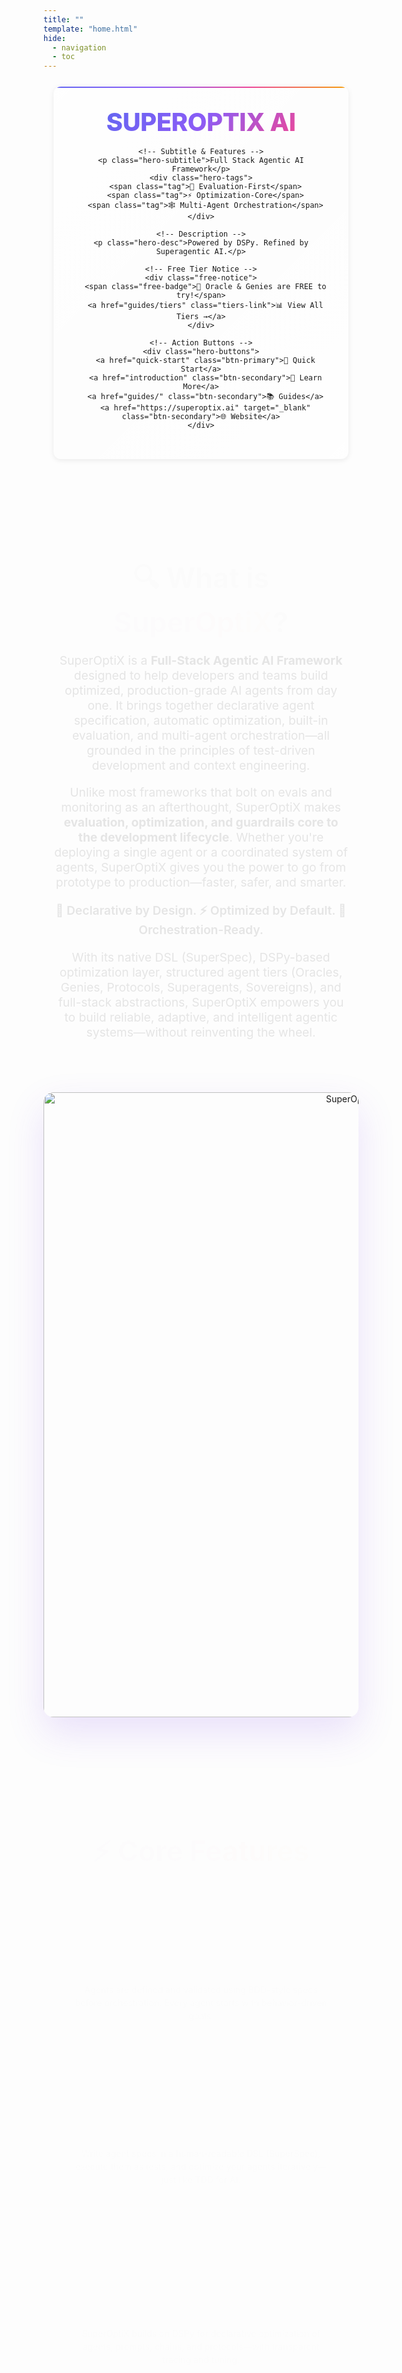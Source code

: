 ```yaml
---
title: ""
template: "home.html"
hide:
  - navigation
  - toc
---
```


<style>
  /* =================================================================== */
  /* 1. THEME-AWARE STYLES & ANIMATIONS                                */
  /* =================================================================== */
  :root {
    --primary-color: #7C3AED;
    --accent-color: #EC4899;
    --cream-color: #FDE68A;
    --card-bg-color: var(--md-code-bg-color);
    --card-border-color: var(--md-default-fg-color--lightest);
    --button-text-color: #ffffff;
    --button-bg-color: var(--primary-color);
    --button-hover-bg-color: var(--accent-color);
  }
  [data-md-color-scheme="slate"] {
    --primary-color: #7C3AED;
    --accent-color: #EC4899;
    --cream-color: #FDE68A;
    --card-bg-color:rgb(0, 0, 0);
    --card-border-color:rgb(28, 28, 28);
    --button-text-color: #ffffff;
    --button-bg-color: var(--primary-color);
    --button-hover-bg-color: var(--accent-color);
  }

  .gradient-text {
    background: linear-gradient(90deg, #7C3AED, #EC4899, #F59E0B, #FDE68A, #7C3AED);
    background-size: 200% auto;
    -webkit-background-clip: text;
    -webkit-text-fill-color: transparent;
    background-clip: text;
    color: transparent !important;
    animation: gradient-animation 5s linear infinite;
  }
  .gradient-text-secondary {
    background: linear-gradient(90deg, #10B981, #3B82F6, #8B5CF6, #EC4899, #10B981);
    background-size: 200% auto;
    -webkit-background-clip: text;
    -webkit-text-fill-color: transparent;
    background-clip: text;
    color: transparent !important;
    animation: gradient-animation 4s linear infinite;
  }
  @keyframes gradient-animation { to { background-position: 200% center; } }
  @keyframes fadeInUp { from { opacity: 0; transform: translateY(20px); } to { opacity: 1; transform: translateY(0); } }
  @keyframes pulse { 0%, 100% { transform: scale(1); } 50% { transform: scale(1.05); } }
  @keyframes float { 0%, 100% { transform: translateY(0px); } 50% { transform: translateY(-10px); } }

  /* =================================================================== */
  /* 2. LAYOUT & HERO SECTION                                          */
  /* =================================================================== */
  .modern-scroll-indicator {
    display: flex;
    justify-content: center;
    align-items: center;
  }
  
  .scroll-arrow-down {
    font-size: 2rem;
    color: #7C3AED;
    animation: scrollDown 2s ease-in-out infinite;
    cursor: pointer;
    transition: all 0.3s ease;
    display: inline-block;
    position: relative;
  }
  
  .scroll-arrow-down:hover {
    transform: scale(1.2);
    color: #EC4899;
  }
  
  @keyframes scrollDown {
    0%, 100% {
      transform: translateY(0);
      opacity: 0.7;
    }
    50% {
      transform: translateY(10px);
      opacity: 1;
    }
  }
  .page-section { 
    padding: 2.2rem 1rem;
    max-width: 100%;
    margin: 0.7rem 0 0.7rem 0;
    animation: fadeInUp 0.8s ease-out;
  }
  .page-section h2 { 
    text-align: center; 
    font-size: 2.8rem; 
    font-weight: 700; 
    margin-bottom: 2.5rem;
    animation: fadeInUp 1s ease-out;
  }
  .page-section h3 { 
    font-size: 1.8rem; 
    font-weight: 600; 
    margin-bottom: 1rem;
    animation: fadeInUp 1.2s ease-out;
  }

  .hero-section {
    padding: 0.2rem 1rem 1.2rem;
    text-align: center;
    max-width: 100%;
    background: linear-gradient(135deg, rgba(124, 58, 237, 0.05), rgba(236, 72, 153, 0.05));
    border-radius: 0;
  }
  .hero-heading {
    font-size: 4.5rem;
    font-weight: 900;
    letter-spacing: -2px;
    margin-bottom: 1rem;
    margin-top: 0;
    animation: pulse 3s ease-in-out infinite;
  }
  .hero-subtitle { 
    font-size: 1.8rem; 
    font-weight: 300; 
    color: var(--md-default-fg-color--light); 
    margin-bottom: 2rem;
    animation: fadeInUp 1.4s ease-out;
  }
  .hero-image-container {
    margin-bottom: 3rem;
    animation: float 6s ease-in-out infinite;
    transform: scale(1.02);
    transition: transform 0.3s ease-out;
  }
  .hero-image-container img {
    max-width: 100%;
    width: 1000px;
    border-radius: 12px;
    box-shadow: 0 20px 50px rgba(0,0,0,0.2);
  }
  
  /* Hero Image */
  .hero-image-animated {
    text-align: center;
    margin: 3rem 0;
    position: relative;
  }
  
  .hero-image-animated img {
    max-width: 100%;
    width: 1000px;
    border-radius: 16px;
    box-shadow: 0 25px 60px rgba(124, 58, 237, 0.15);
  }
  

  
  @keyframes pulse {
    0%, 100% {
      transform: scale(1);
    }
    50% {
      transform: scale(1.05);
    }
  }

  /* =================================================================== */
  /* 3. CARDS, GRIDS, AND STYLED BLOCKS                                */
  /* =================================================================== */
  .feature-grid { 
    display: grid; 
    grid-template-columns: repeat(auto-fit, minmax(280px, 1fr)); 
    gap: 1.5rem; 
    max-width: 1200px;
    margin: 0 auto;
  }
  .feature-card {
    background-color: var(--card-bg-color);
    padding: 2rem;
    border-radius: 15px;
    border: 1px solid var(--card-border-color);
    height: 100%;
    transition: all 0.3s ease;
    animation: fadeInUp 1s ease-out;
  }
  .feature-card:hover {
    transform: translateY(-5px);
    box-shadow: 0 10px 30px rgba(0,0,0,0.15);
    border-color: var(--primary-color);
  }
  .feature-card .icon { 
    font-size: 2.5rem; 
    margin-bottom: 1rem; 
    color: var(--primary-color);
    animation: pulse 2s ease-in-out infinite;
  }
  .feature-card h3 { 
    font-size: 1.4rem; 
    margin-bottom: 0.5rem;
    color: var(--md-default-fg-color);
  }

  .styled-block {
    padding: 2.5rem;
    border-radius: 15px;
    margin: 0.7rem 0;
    border: 1px solid rgba(var(--md-primary-fg-color-rgb), 0.2);
    background: linear-gradient(135deg, rgba(var(--md-primary-fg-color-rgb), 0.05), rgba(var(--md-accent-fg-color-rgb), 0.05));
    text-align: center;
    animation: fadeInUp 1s ease-out;
  }
  .spec-pills {
    display: flex; 
    justify-content: center; 
    gap: 1rem; 
    flex-wrap: wrap; 
    margin: 1.5rem 0;
  }
  .spec-pill {
    background-color: rgba(var(--md-primary-fg-color-rgb), 0.1);
    color: var(--primary-color);
    padding: 0.5rem 1rem;
    border-radius: 20px;
    font-weight: 500;
    transition: all 0.3s ease;
  }
  .spec-pill:hover {
    background-color: var(--primary-color);
    color: white;
    transform: scale(1.05);
  }

  /* =================================================================== */
  /* 4. GRADIENT TABS FOR TIERS                                        */
  /* =================================================================== */
  .md-tabs__link--active {
    background: linear-gradient(90deg, var(--primary-color), var(--accent-color));
    color: white !important;
    border-radius: 5px 5px 0 0;
  }
  .md-tabs__item--active .md-tabs__link {
    color: white;
  }

  /* =================================================================== */
  /* 5. BUTTON STYLES - FIXED FOR DARK MODE                           */
  /* =================================================================== */
  .hero-links {
    display: flex;
    justify-content: center;
    gap: 1rem;
    flex-wrap: wrap;
    margin: 2rem 0;
  }
  
  .md-button {
    display: inline-flex;
    align-items: center;
    justify-content: center;
    padding: 1rem 2.2rem;
    border-radius: 12px;
    text-decoration: none;
    font-weight: 700;
    font-size: 1.15rem;
    letter-spacing: 0.02em;
    transition: all 0.2s cubic-bezier(.4,1,.7,1);
    border: 2px solid transparent;
    min-width: 160px;
    color: #3b3b3b !important;
    background: linear-gradient(90deg, #ede9fe, #fbcfe8, #fef3c7, #fdf6e3, #ede9fe);
    background-size: 200% auto;
    box-shadow: 0 4px 24px 0 rgba(124,58,237,0.10);
    position: relative;
    z-index: 1;
  }
  .md-button--primary {
    background: linear-gradient(90deg, #ede9fe, #fbcfe8, #fef3c7, #fdf6e3, #ede9fe) !important;
    color: #3b3b3b !important;
    border: 2px solid #fbcfe8;
  }
  .md-button:hover, .md-button:focus {
    filter: brightness(1.08) saturate(1.2);
    box-shadow: 0 8px 32px 0 rgba(124,58,237,0.18);
    color: #222 !important;
    text-decoration: none;
    outline: none;
  }
  
  .md-button--primary:hover {
    background: linear-gradient(135deg, var(--accent-color), var(--primary-color));
    color: white !important;
  }

  /* =================================================================== */
  /* 6. WHY SUPEROPTIX SECTION                                         */
  /* =================================================================== */
  .why-section {
    background: linear-gradient(135deg, rgba(124, 58, 237, 0.08), rgba(236, 72, 153, 0.08));
    padding: 4rem 1rem;
    margin: 0.7rem 0;
    border-radius: 0;
  }
  
  .challenge-solution-grid {
    display: grid;
    grid-template-columns: 1fr 1fr;
    gap: 2rem;
    max-width: 1200px;
    margin: 0 auto;
  }
  
  .challenge-card, .solution-card {
    background: var(--card-bg-color);
    padding: 2.5rem;
    border-radius: 15px;
    border: 1px solid var(--card-border-color);
    transition: all 0.3s ease;
    animation: fadeInUp 1s ease-out;
  }
  
  .challenge-card:hover, .solution-card:hover {
    transform: translateY(-5px);
    box-shadow: 0 15px 40px rgba(0,0,0,0.1);
  }
  
  .challenge-card h3 {
    color: #EF4444;
    font-size: 2rem;
    margin-bottom: 1rem;
  }
  
  .solution-card h3 {
    color: #10B981;
    font-size: 2rem;
    margin-bottom: 1rem;
  }

  /* =================================================================== */
  /* 7. FINAL CTA & MISC                                               */
  /* =================================================================== */
  .cta-section { 
    text-align: center; 
    padding: 4rem 1rem; 
    background: linear-gradient(135deg, var(--card-bg-color), rgba(124, 58, 237, 0.05));
    border-radius: 15px; 
    margin: 0.7rem 0;
    animation: fadeInUp 1s ease-out;
  }
  .final-word { 
    text-align: center; 
    margin-top: 3rem; 
    color: var(--md-default-fg-color--light);
    font-style: italic;
    animation: fadeInUp 1.2s ease-out;
  }

  /* =================================================================== */
  /* 8. RESPONSIVE DESIGN                                              */
  /* =================================================================== */
  @media (max-width: 768px) {
    .hero-heading { font-size: 3rem; }
    .hero-subtitle { font-size: 1.4rem; }
    .page-section h2 { font-size: 2.2rem; }
    .challenge-solution-grid { grid-template-columns: 1fr; }
    .hero-links { flex-direction: column; align-items: center; }
    .md-button { width: 100%; max-width: 300px; }
  }

  .marriage-section {
    margin: 3rem 0 2rem 0;
    text-align: center;
  }
  .marriage-heading {
    font-size: 2.5rem;
    font-weight: 900;
    margin-bottom: 2.5rem;
    display: flex;
    align-items: center;
    justify-content: center;
    gap: 1rem;
  }
  .marriage-grid {
    display: grid;
    grid-template-columns: repeat(auto-fit, minmax(270px, 1fr));
    gap: 2rem;
    max-width: 950px;
    margin: 0 auto;
  }
  .marriage-card {
    background: linear-gradient(135deg, #fff 80%, #f3e8ff 100%);
    border-radius: 22px;
    border: 2.5px solid;
    border-image: linear-gradient(90deg, #ec4899, #a78bfa, #f59e0b) 1;
    box-shadow: 0 4px 32px 0 rgba(124,58,237,0.10);
    padding: 2.5rem 1.5rem 2.2rem 1.5rem;
    display: flex;
    flex-direction: column;
    align-items: center;
    min-height: 220px;
  }
  .marriage-emoji {
    font-size: 2.7rem;
    margin-bottom: 1.1rem;
  }
  .marriage-title {
    font-size: 1.25rem;
    font-weight: 700;
    margin-bottom: 0.7rem;
  }
  .marriage-desc {
    font-size: 1.08rem;
    color: #444;
  }

  /* DSPy/Agentic Special Cards (Dark) */
  .gradient-card-dark {
    background: #232336;
    border-radius: 22px;
    border: 2.5px solid;
    border-image: linear-gradient(90deg, #ec4899, #a78bfa, #f59e0b) 1;
    box-shadow: 0 4px 32px 0 rgba(124,58,237,0.10);
    padding: 2.5rem 2rem 2.2rem 2rem;
    margin: 1.5rem 0;
    position: relative;
    z-index: 2;
    text-align: left;
    color: #e5e5f7;
    max-width: 700px;
    margin-left: auto;
    margin-right: auto;
  }
  .gradient-card-dark h2 {
    font-size: 2.1rem;
    font-weight: 800;
    margin-bottom: 1.2rem;
    display: flex;
    align-items: center;
    gap: 0.7rem;
    letter-spacing: -1px;
    color: #fff;
  }
  .gradient-card-dark .big-emoji {
    font-size: 2.5rem;
    margin-right: 0.5rem;
    flex-shrink: 0;
  }
  .gradient-card-dark p {
    font-size: 1.15rem;
    margin-bottom: 0.5rem;
    color: #c7bfff;
  }
  .gradient-card-dark strong {
    color: #a78bfa;
    font-weight: 700;
  }
  .gradient-card-dark em {
    color: #ec4899;
    font-style: normal;
    font-weight: 600;
  }
  .gradient-card-dark ul {
    margin: 1rem 0 0 1.2rem;
    font-size: 1.08rem;
    color: #e5e5f7;
  }
  /* Purple-only gradient for step headings */
  .gradient-text-purple {
    background: linear-gradient(90deg, #7C3AED, #a78bfa);
    background-size: 200% auto;
    -webkit-background-clip: text;
    -webkit-text-fill-color: transparent;
    background-clip: text;
    color: transparent;
    animation: gradient-animation 5s linear infinite;
  }
  /* Static gradient for non-animated gradient text */
  .gradient-static {
    animation: none !important;
  }
</style>

<!-- =================================================================== -->
<!-- COMPACT HERO SECTION - UNIVERSAL THEME                            -->
<!-- =================================================================== -->
<div class="hero-compact">
  <div class="hero-content">
    <!-- Brand & Title -->
    <div class="hero-header">
      <h1 class="hero-title">SUPEROPTIX AI</h1>
    </div>
    
    <!-- Subtitle & Features -->
    <p class="hero-subtitle">Full Stack Agentic AI Framework</p>
    <div class="hero-tags">
      <span class="tag">🧪 Evaluation-First</span>
      <span class="tag">⚡ Optimization-Core</span>
      <span class="tag">🕸️ Multi-Agent Orchestration</span>
    </div>
    
    <!-- Description -->
    <p class="hero-desc">Powered by DSPy. Refined by Superagentic AI.</p>
    
    <!-- Free Tier Notice -->
    <div class="free-notice">
      <span class="free-badge">🎉 Oracle & Genies are FREE to try!</span>
      <a href="guides/tiers" class="tiers-link">📊 View All Tiers →</a>
    </div>
    
    <!-- Action Buttons -->
    <div class="hero-buttons">
      <a href="quick-start" class="btn-primary">🚀 Quick Start</a>
      <a href="introduction" class="btn-secondary">📖 Learn More</a>
      <a href="guides/" class="btn-secondary">📚 Guides</a>
      <a href="https://superoptix.ai" target="_blank" class="btn-secondary">🌐 Website</a>
    </div>
  </div>
</div>

<style>
  /* =================================================================== */
  /* COMPACT HERO SECTION - UNIVERSAL THEME                             */
  /* =================================================================== */
  
  .hero-compact {
    background: var(--md-default-bg-color);
    border: 1px solid transparent;
    border-radius: 12px;
    margin: 1.5rem 1rem;
    padding: 2rem;
    text-align: center;
    box-shadow: 0 2px 8px rgba(0, 0, 0, 0.08);
    position: relative;
    overflow: hidden;
    background-clip: padding-box;
  }
  
  /* Glossy border effect for hero section */
  .hero-compact::after {
    content: '';
    position: absolute;
    top: -1px;
    left: -1px;
    right: -1px;
    bottom: -1px;
    background: linear-gradient(135deg, 
      rgba(255, 255, 255, 0.8) 0%, 
      rgba(255, 255, 255, 0.4) 25%, 
      rgba(255, 255, 255, 0.1) 50%, 
      rgba(255, 255, 255, 0.4) 75%, 
      rgba(255, 255, 255, 0.8) 100%
    );
    border-radius: 12px;
    z-index: -1;
    pointer-events: none;
  }
  
  /* Dark mode glossy border */
  [data-md-color-scheme="slate"] .hero-compact::after {
    background: linear-gradient(135deg, 
      rgba(255, 255, 255, 0.2) 0%, 
      rgba(255, 255, 255, 0.1) 25%, 
      rgba(255, 255, 255, 0.05) 50%, 
      rgba(255, 255, 255, 0.1) 75%, 
      rgba(255, 255, 255, 0.2) 100%
    );
  }
  
  .hero-compact::before {
    content: '';
    position: absolute;
    top: 0;
    left: 0;
    right: 0;
    height: 2px;
    background: linear-gradient(90deg, #6366F1, #8B5CF6, #EC4899, #F59E0B);
  }
  
  .hero-content {
    position: relative;
    z-index: 2;
  }
  
  /* Header */
  .hero-header {
    display: flex;
    align-items: center;
    justify-content: center;
    margin-bottom: 1rem;
  }
  
  .hero-title {
    font-size: 2.5rem;
    font-weight: 800;
    margin: 0;
    background: linear-gradient(135deg, #6366F1, #8B5CF6, #EC4899);
    background-clip: text;
    -webkit-background-clip: text;
    -webkit-text-fill-color: transparent;
    letter-spacing: -0.5px;
  }
  
  /* Subtitle */
  .hero-subtitle {
    font-size: 1.25rem;
    font-weight: 500;
    color: var(--md-default-fg-color);
    margin-bottom: 1.5rem;
    opacity: 0.9;
  }
  
  /* Tags */
  .hero-tags {
    display: flex;
    justify-content: center;
    gap: 0.75rem;
    flex-wrap: wrap;
    margin-bottom: 1.5rem;
  }
  
  .tag {
    background: var(--md-code-bg-color);
    color: var(--md-code-fg-color);
    padding: 0.5rem 1rem;
    border-radius: 20px;
    font-size: 0.875rem;
    font-weight: 500;
    border: 0.5px solid var(--md-default-fg-color--lightest);
    transition: all 0.2s ease;
  }
  
  .tag:hover {
    background: var(--md-primary-fg-color);
    color: var(--md-primary-bg-color);
    transform: translateY(-1px);
  }
  
  /* Description */
  .hero-desc {
    font-size: 1rem;
    color: var(--md-default-fg-color--light);
    margin-bottom: 1.5rem;
    font-style: italic;
  }
  
  /* Free Notice */
  .free-notice {
    display: flex;
    flex-direction: column;
    align-items: center;
    gap: 0.75rem;
    margin-bottom: 2rem;
  }
  
  .free-badge {
    background: linear-gradient(135deg, #10B981, #3B82F6, #8B5CF6);
    color: white;
    padding: 0.5rem 1rem;
    border-radius: 20px;
    font-size: 0.875rem;
    font-weight: 600;
    box-shadow: 0 4px 12px rgba(16, 185, 129, 0.3);
    animation: pulse 2s ease-in-out infinite;
  }
  
  .tiers-link {
    color: var(--md-primary-fg-color);
    text-decoration: none;
    font-size: 0.875rem;
    font-weight: 500;
    transition: all 0.2s ease;
    border-bottom: 1px solid transparent;
  }
  
  .tiers-link:hover {
    color: var(--md-accent-fg-color);
    border-bottom-color: var(--md-accent-fg-color);
  }
  
  /* Buttons */
  .hero-buttons {
    display: flex;
    justify-content: center;
    gap: 0.75rem;
    flex-wrap: wrap;
  }
  
  .btn-primary, .btn-secondary {
    display: inline-flex;
    align-items: center;
    gap: 0.5rem;
    padding: 0.75rem 1.5rem;
    border-radius: 8px;
    text-decoration: none;
    font-weight: 600;
    font-size: 0.875rem;
    transition: all 0.2s ease;
    border: 2px solid transparent;
    min-width: 120px;
    justify-content: center;
  }
  
  .btn-primary {
    background: linear-gradient(135deg, #E0E7FF, #F3E8FF, #FEF3C7);
    color: #4C1D95;
    border: 1px solid transparent;
    box-shadow: 0 2px 8px rgba(99, 102, 241, 0.12);
    font-weight: 700;
    position: relative;
    background-clip: padding-box;
  }
  
  /* Glossy border for primary button */
  .btn-primary::after {
    content: '';
    position: absolute;
    top: -1px;
    left: -1px;
    right: -1px;
    bottom: -1px;
    background: linear-gradient(135deg, 
      rgba(255, 255, 255, 0.9) 0%, 
      rgba(255, 255, 255, 0.6) 25%, 
      rgba(255, 255, 255, 0.3) 50%, 
      rgba(255, 255, 255, 0.6) 75%, 
      rgba(255, 255, 255, 0.9) 100%
    );
    border-radius: 8px;
    z-index: -1;
    pointer-events: none;
  }
  
  .btn-primary:hover {
    background: linear-gradient(135deg, #C7D2FE, #E9D5FF, #FDE68A);
    transform: translateY(-2px);
    box-shadow: 0 6px 20px rgba(99, 102, 241, 0.25);
  }
  
  .btn-secondary {
    background: linear-gradient(135deg, #F8FAFC, #F1F5F9, #E2E8F0);
    color: #475569;
    border: 1px solid transparent;
    font-weight: 600;
    position: relative;
    background-clip: padding-box;
  }
  
  /* Glossy border for secondary buttons */
  .btn-secondary::after {
    content: '';
    position: absolute;
    top: -1px;
    left: -1px;
    right: -1px;
    bottom: -1px;
    background: linear-gradient(135deg, 
      rgba(255, 255, 255, 0.7) 0%, 
      rgba(255, 255, 255, 0.4) 25%, 
      rgba(255, 255, 255, 0.2) 50%, 
      rgba(255, 255, 255, 0.4) 75%, 
      rgba(255, 255, 255, 0.7) 100%
    );
    border-radius: 8px;
    z-index: -1;
    pointer-events: none;
  }
  
  .btn-secondary:hover {
    background: linear-gradient(135deg, #F1F5F9, #E2E8F0, #CBD5E1);
    color: #334155;
    border-color: #CBD5E1;
    transform: translateY(-1px);
  }
  
  /* Dark Mode Button Colors */
  [data-md-color-scheme="slate"] .btn-primary {
    background: linear-gradient(135deg, #1E1B4B, #312E81, #3730A3);
    color: #E2E8F0;
    border: 1px solid #4C1D95;
    box-shadow: 0 2px 8px rgba(99, 102, 241, 0.2);
  }
  
  [data-md-color-scheme="slate"] .btn-primary:hover {
    background: linear-gradient(135deg, #312E81, #3730A3, #5B21B6);
    color: #F1F5F9;
    box-shadow: 0 6px 20px rgba(99, 102, 241, 0.4);
  }
  
  [data-md-color-scheme="slate"] .btn-secondary {
    background: linear-gradient(135deg, #1F2937, #374151, #4B5563);
    color: #D1D5DB;
    border: 1px solid transparent;
  }
  
  /* Dark mode glossy borders for buttons */
  [data-md-color-scheme="slate"] .btn-primary::after {
    background: linear-gradient(135deg, 
      rgba(255, 255, 255, 0.3) 0%, 
      rgba(255, 255, 255, 0.2) 25%, 
      rgba(255, 255, 255, 0.1) 50%, 
      rgba(255, 255, 255, 0.2) 75%, 
      rgba(255, 255, 255, 0.3) 100%
    );
  }
  
  [data-md-color-scheme="slate"] .btn-secondary::after {
    background: linear-gradient(135deg, 
      rgba(255, 255, 255, 0.2) 0%, 
      rgba(255, 255, 255, 0.15) 25%, 
      rgba(255, 255, 255, 0.1) 50%, 
      rgba(255, 255, 255, 0.15) 75%, 
      rgba(255, 255, 255, 0.2) 100%
    );
  }
  
  [data-md-color-scheme="slate"] .btn-secondary:hover {
    background: linear-gradient(135deg, #374151, #4B5563, #6B7280);
    color: #F9FAFB;
    border-color: #6B7280;
  }
  
  /* Responsive Design */
  @media (max-width: 768px) {
    .hero-compact {
      margin: 1rem 0.5rem;
      padding: 1.5rem 1rem;
    }
    
    .hero-title {
      font-size: 2rem;
    }
    
    .hero-subtitle {
      font-size: 1.1rem;
    }
    
    .hero-tags {
      flex-direction: column;
      align-items: center;
    }
    
    .hero-buttons {
      flex-direction: column;
      align-items: center;
    }
    
    .btn-primary, .btn-secondary {
      width: 100%;
      max-width: 250px;
    }
  }
  
  /* Animations */
  @keyframes pulse {
    0%, 100% { transform: scale(1); }
    50% { transform: scale(1.02); }
  }
  .gradient-animated {
    background: linear-gradient(90deg, #7C3AED, #EC4899, #F59E0B, #FDE68A, #7C3AED);
    background-size: 200% auto;
    -webkit-background-clip: text;
    -webkit-text-fill-color: transparent;
    background-clip: text;
    color: transparent !important;
    animation: gradient-animation 5s linear infinite;
    font-size: 4.5rem;
    font-weight: 900;
    letter-spacing: -2px;
    margin-bottom: 0.3rem;
    margin-top: 0;
    text-align: center;
  }
  .gradient-soft {
    background: linear-gradient(90deg, #60a5fa, #a78bfa, #818cf8, #a78bfa, #60a5fa);
    background-size: 200% auto;
    -webkit-background-clip: text;
    -webkit-text-fill-color: transparent;
    background-clip: text;
    color: transparent !important;
    font-size: 2rem;
    font-weight: 700;
    text-align: center;
    margin-bottom: 0.8rem;
    text-shadow: 0 2px 8px rgba(124,58,237,0.08);
  }
  .hero-free-tiers {
    text-align: center;
    margin-bottom: 1rem;
  }
  .free-tiers-badge {
    display: inline-block;
    background: linear-gradient(90deg, #10B981, #3B82F6, #8B5CF6);
    color: white;
    padding: 0.5rem 1.2rem;
    border-radius: 25px;
    font-weight: 600;
    font-size: 1rem;
    box-shadow: 0 4px 15px rgba(16, 185, 129, 0.3);
    animation: pulse 2s ease-in-out infinite;
  }
  .tier-system-link {
    margin-top: 0.8rem;
  }
  .tier-link {
    color: var(--primary-color);
    text-decoration: none;
    font-weight: 500;
    font-size: 0.95rem;
    transition: all 0.3s ease;
    border-bottom: 1px solid transparent;
  }
  .tier-link:hover {
    color: var(--accent-color);
    border-bottom-color: var(--accent-color);
    text-decoration: none;
  }
  .hero-subtitle-inline {
    font-size: 1.4rem;
    font-weight: 300;
    color: var(--md-default-fg-color--light);
    text-align: center;
    margin-bottom: 1.2rem;
    line-height: 1.2;
  }
  .hero-subtitle-compact {
    font-size: 1.7rem;
    font-weight: 500;
    color: var(--md-default-fg-color--light);
    margin-bottom: 1.2rem;
    line-height: 1.2;
    text-align: center;
    max-width: 900px;
    margin-left: auto;
    margin-right: auto;
  }
  .hero-desc {
    font-size: 0.95rem;
    font-weight: 500;
    margin-bottom: 1.5rem;
    text-align: center;
  }
  .hero-links {
    display: flex;
    justify-content: center;
    gap: 1.2rem;
    flex-wrap: wrap;
    margin: 1.2rem 0 1rem 0;
  }
  .md-button {
    display: inline-flex;
    align-items: center;
    justify-content: center;
    padding: 1rem 2.2rem;
    border-radius: 12px;
    border: 2px solid transparent;
    font-weight: 700;
    font-size: 1.15rem;
    letter-spacing: 0.02em;
    transition: all 0.2s cubic-bezier(.4,1,.7,1);
    min-width: 160px;
    color: #3b3b3b !important;
    background: linear-gradient(90deg, #ede9fe, #fbcfe8, #fef3c7, #fdf6e3, #ede9fe);
    background-size: 200% auto;
    box-shadow: 0 4px 24px 0 rgba(124,58,237,0.10);
    position: relative;
    z-index: 1;
    margin-bottom: 0.5rem;
  }
  .md-button--primary {
    background: linear-gradient(90deg, #fbc2eb, #a6c1ee, #fbc2eb) !important;
    color: #3b3b3b !important;
    border: 2px solid #fbcfe8;
    box-shadow: 0 6px 32px 0 rgba(124,58,237,0.13);
  }
  .md-button:hover, .md-button:focus {
    filter: brightness(1.08) saturate(1.2);
    box-shadow: 0 8px 32px 0 rgba(124,58,237,0.18);
    color: #222 !important;
    text-decoration: none;
    outline: none;
    transform: scale(1.04);
  }
  .md-button span {
    font-size: 1.2em;
    margin-right: 0.5em;
  }
  @media (max-width: 768px) {
    .gradient-animated { font-size: 2.3rem; }
    .gradient-soft { font-size: 1.2rem; }
    .hero-subtitle-compact { font-size: 1.1rem; }
    .hero-links { flex-direction: column; align-items: center; }
    .md-button { width: 100%; max-width: 300px; }
  }
</style>

<!-- =================================================================== -->
<!-- WHAT IS SUPEROPTIX?                                                 -->
<!-- =================================================================== -->
<div class="page-section">
  <h2>🔍 What is <span class="gradient-text">SuperOptiX</span>?</h2>
  <div style="font-size: 1.2rem; text-align: center; max-width: 800px; margin: 0 auto;">
    <p>SuperOptiX is a <strong>Full-Stack Agentic AI Framework</strong> designed to help developers and teams build optimized, production-grade AI agents from day one. It brings together declarative agent specification, automatic optimization, built-in evaluation, and multi-agent orchestration—all grounded in the principles of test-driven development and context engineering.</p>
    <p>Unlike most frameworks that bolt on evals and monitoring as an afterthought, SuperOptiX makes <strong>evaluation, optimization, and guardrails core to the development lifecycle</strong>. Whether you're deploying a single agent or a coordinated system of agents, SuperOptiX gives you the power to go from prototype to production—faster, safer, and smarter.</p>
    <p style="font-weight: 600;">🎯 Declarative by Design. ⚡ Optimized by Default. 🎼 Orchestration-Ready.</p>
    <p>With its native DSL (SuperSpec), DSPy-based optimization layer, structured agent tiers (Oracles, Genies, Protocols, Superagents, Sovereigns), and full-stack abstractions, SuperOptiX empowers you to build reliable, adaptive, and intelligent agentic systems—without reinventing the wheel.</p>
  </div>
</div>

<!-- Hero Image Section -->
<div class="hero-image-animated">
  <img src="superoptix_hero.png" alt="SuperOptiX Hero" />
</div>

<!-- =================================================================== -->
<!-- CORE FEATURES                                                       -->
<!-- =================================================================== -->
<div class="page-section">
  <h2><span class="gradient-text">⚡ Core Features</span></h2>
  <div class="feature-grid">
    <div class="feature-card"><h3><span class="icon">🎯</span> Evaluation-First by Design</h3><p>Agents are defined and validated using BDD-style specs before orchestration. Every agent starts with behavior-driven goals.</p></div>
    <div class="feature-card"><h3><span class="icon">✅</span> BDD-Style Spec Runner</h3><p>Write agent specs in a human-readable DSL (SuperSpec), execute them as tests, and optimize your agents iteratively—just like TDD for AI.</p></div>
    <div class="feature-card"><h3><span class="icon">⚙️</span> DSPy-Powered Optimization Engine</h3><p>SuperOptiX builds on DSPy for declarative optimization of agents, prompts, chains, and protocols—with transparent tracing and tuning.</p></div>
    <div class="feature-card"><h3><span class="icon">🚀</span> Agentic DSPy Evolution</h3><p>Custom modules for multi-agent coordination, protocol support (MCP, A2A), and advanced agentic scenarios beyond standard DSPy.</p></div>
    <div class="feature-card"><h3><span class="icon">🧩</span> Modular Optimization Architecture</h3><p>DSPy as primary adapter with framework-agnostic design. Ready to integrate future optimization frameworks while maintaining user choice.</p></div>
    <div class="feature-card"><h3><span class="icon">✍️</span> Prompt & Context Optimization</h3><p>Automatically decompose, optimize, and test prompts and embedded context for better grounding, relevance, and goal alignment.</p></div>
    <div class="feature-card"><h3><span class="icon">⚡</span> Automated Agent Pipeline Generation</h3><p>Define your high-level spec, and SuperOptiX generates the entire agent optimization pipeline—including DSPy Signatures, Modules, Evaluation, and Optimization—from prompt tuning to memory wiring.</p></div>
    <div class="feature-card"><h3><span class="icon">📄</span> SuperSpec DSL</h3><p>A domain-specific language to declaratively define agents, roles, evaluation specs, tools, and coordination flows. Think Gherkin for agents.</p></div>
    <div class="feature-card"><h3><span class="icon">🧠</span> Inbuilt Memory System</h3><p>Modular memory layers (short-term, vector, long-term, ephemeral) that can be composed per agent, protocol, or tier.</p></div>
    <div class="feature-card"><h3><span class="icon">📈</span> Built-in Evals</h3><p>Native evaluation suite for functional, behavioral, and optimization-level tests. Run metrics, comparisons, and scenario-based scoring.</p></div>
    <div class="feature-card"><h3><span class="icon">📦</span> Context Engineering Layer</h3><p>Structured context frames, templating, prompt modularization, and evaluation-backed refactoring tools.</p></div>
    <div class="feature-card"><h3><span class="icon">🤖</span> Model & Inference Management</h3><p>Plug-and-play with OpenAI, Anthropic, HuggingFace, Ollama, Groq, or Apple MLX. Swap models dynamically, locally or via API.</p></div>
    <div class="feature-card"><h3><span class="icon">🏪</span> Marketplace for Prebuilt Agents & Tools</h3><p>Discover and deploy pre-optimized Genies, Protocols, memory templates, and tooling components. Build faster with reusable agents.</p></div>
    <div class="feature-card"><h3><span class="icon">📊</span> AgentOps Layer</h3><p>Observability, replay, versioning, and adaptive agent debugging. Perfect for production feedback and runtime evaluation.</p></div>
  </div>
</div>

<!-- =================================================================== -->
<!-- SUPEROPTIX AND DSPY                                                 -->
<!-- =================================================================== -->
<div class="page-section">
  <h2><span class="gradient-text">🧠 SuperOptiX & DSPy</span></h2>
  
  <div class="dspy-container">
    <!-- Hero Section -->
    <div class="dspy-hero">
      <h3 class="gradient-text">Agentic DSPy - Taking Optimization to the Next Level</h3>
      <p>
        <strong>SuperOptiX harnesses the full power of DSPy's optimization principles and elevates them to the agentic layer.</strong><br>
        We're not just a DSPy wrapper—we're <em>Agentic DSPy</em>.
      </p>
    </div>

    <p class="dspy-intro">
      DSPy is the <strong>most powerful optimization framework</strong> in the AI space and the <strong>only framework that systematically optimizes</strong> language model programs. SuperOptiX recognizes this strength and builds upon DSPy's revolutionary optimization-first approach, extending it specifically for agentic AI and multi-agent orchestration.
    </p>

    <!-- Why DSPy Section -->
    <div class="dspy-section">
      <h3>🎯 Why DSPy is Perfect for Agentic Systems</h3>
      <p>DSPy's <strong>iterative optimization principles</strong> align perfectly with <strong>Test-Driven Development (TDD)</strong> and <strong>Behavior-Driven Development (BDD)</strong> methodologies. It's as if DSPy was designed specifically for building reliable, testable agentic systems:</p>
      
      <div class="comparison-table">
        <table>
          <thead>
            <tr>
              <th>DSPy Core Strength</th>
              <th>Agentic System Need</th>
              <th>SuperOptiX Innovation</th>
            </tr>
          </thead>
          <tbody>
            <tr>
              <td><strong>Optimization-First</strong></td>
              <td>Reliable agent behavior</td>
              <td>BDD-style agent specifications</td>
            </tr>
            <tr>
              <td><strong>Assertions & Evaluations</strong></td>
              <td>Agent validation</td>
              <td>Multi-tier evaluation framework</td>
            </tr>
            <tr>
              <td><strong>Signature Generation</strong></td>
              <td>Context engineering</td>
              <td>Advanced prompt optimization</td>
            </tr>
            <tr>
              <td><strong>Module Composition</strong></td>
              <td>Multi-agent coordination</td>
              <td>Orchestra-level optimization</td>
            </tr>
          </tbody>
        </table>
      </div>
    </div>

    <!-- SuperOptiX Evolution Section -->
    <div class="dspy-section">
      <h3>🚀 SuperOptiX: The Agentic Evolution of DSPy</h3>
      
      <h4>Advanced Custom Modules for Agentic AI</h4>
      <p>SuperOptiX includes sophisticated modules designed specifically for agentic and multi-agent scenarios that extend beyond the standard DSPy offering:</p>
      
      <div class="feature-grid">
        <div class="feature-card">
          <div class="feature-icon">🤝</div>
          <h4 class="gradient-text">Multi-Agent Coordination Modules</h4>
          <p>Advanced orchestration patterns for complex multi-agent scenarios</p>
        </div>
        <div class="feature-card">
          <div class="feature-icon">🔗</div>
          <h4 class="gradient-text">Protocol Support Modules</h4>
          <p>MCP (Model Context Protocol) and A2A (Agent-to-Agent) integration</p>
        </div>
        <div class="feature-card">
          <div class="feature-icon">🧠</div>
          <h4 class="gradient-text">Memory-Optimized Modules</h4>
          <p>Context-aware memory management across agent interactions</p>
        </div>
        <div class="feature-card">
          <div class="feature-icon">🛡️</div>
          <h4 class="gradient-text">Guardrail Modules</h4>
          <p>Safety and compliance checks for production deployment</p>
        </div>
      </div>

      <h4>⚡ Automatic Pipeline Generation from Specifications</h4>
      <p>SuperOptiX uses DSPy's optimization engine to automatically generate entire agent pipelines from high-level specifications:</p>
      
      <div class="pipeline-container">
        <div class="pipeline-steps">
          <div class="pipeline-step">
            <div class="step-number">1</div>
            <div class="step-content">
              <strong class="gradient-text">Auto-generates DSPy Signatures</strong> based on agent role and context
            </div>
          </div>
          <div class="pipeline-step">
            <div class="step-number">2</div>
            <div class="step-content">
              <strong class="gradient-text">Creates optimized DSPy Modules</strong> for multi-step reasoning
            </div>
          </div>
          <div class="pipeline-step">
            <div class="step-number">3</div>
            <div class="step-content">
              <strong class="gradient-text">Builds complete evaluation pipelines</strong> with behavioral tests
            </div>
          </div>
          <div class="pipeline-step">
            <div class="step-number">4</div>
            <div class="step-content">
              <strong class="gradient-text">Generates optimization workflows</strong> tailored to agent requirements
            </div>
          </div>
        </div>
      </div>

      <h4>🧩 Modular Optimization Architecture</h4>
      <p>SuperOptiX takes a <strong>modular approach</strong> to optimization and evaluation:</p>
      
      <div class="architecture-grid">
        <div class="arch-item">
          <div class="arch-icon">🔧</div>
          <div class="arch-content">
            <strong class="gradient-text">DSPy as Primary Adapter</strong>
            Leverages DSPy's proven optimization capabilities
          </div>
        </div>
        <div class="arch-item">
          <div class="arch-icon">🌐</div>
          <div class="arch-content">
            <strong class="gradient-text">Framework Agnostic</strong>
            Ready to integrate other optimization frameworks as they emerge
          </div>
        </div>
        <div class="arch-item">
          <div class="arch-icon">⚙️</div>
          <div class="arch-content">
            <strong class="gradient-text">Custom Optimization Layer</strong>
            Users can implement specialized optimization strategies
          </div>
        </div>
        <div class="arch-item">
          <div class="arch-icon">🎯</div>
          <div class="arch-content">
            <strong class="gradient-text">Choice and Flexibility</strong>
            Multiple optimization paths for different use cases
          </div>
        </div>
      </div>
    </div>

    <!-- Perfect Marriage Section -->
    <div class="dspy-section">
      <h3>💫 The Perfect Marriage: DSPy + Agentic AI</h3>
      <p>DSPy's emphasis on <strong>systematic optimization</strong>, <strong>evaluation-driven development</strong>, and <strong>composable modules</strong> makes it the ideal foundation for building robust agentic systems. SuperOptiX extends this foundation with:</p>
      
      <div class="feature-grid">
        <div class="feature-card">
          <div class="feature-icon">📝</div>
          <h4 class="gradient-text">Application-Layer Abstractions</h4>
          <p>SuperSpec DSL for declarative agent building</p>
        </div>
        <div class="feature-card">
          <div class="feature-icon">✅</div>
          <h4 class="gradient-text">BDD Testing Framework</h4>
          <p>Behavior-driven specifications for agent validation</p>
        </div>
        <div class="feature-card">
          <div class="feature-icon">🏛️</div>
          <h4 class="gradient-text">Multi-Tier Architecture</h4>
          <p>Progressive complexity from Oracles to Sovereigns</p>
        </div>
        <div class="feature-card">
          <div class="feature-icon">🛠️</div>
          <h4 class="gradient-text">Production-Ready Features</h4>
          <p>Memory management, observability, and deployment tools</p>
        </div>
      </div>
    </div>

    <div class="dspy-conclusion">
      <p>SuperOptiX transforms DSPy from a research framework into a production-ready agentic AI platform.</p>
    </div>
  </div>
</div>

<style>
/* DSPy Section Styles - Dark Mode Compatible */
.dspy-container {
  max-width: 1200px;
  margin: 0 auto;
}

.dspy-hero {
  background: linear-gradient(135deg, rgba(124, 58, 237, 0.08), rgba(236, 72, 153, 0.08));
  border-radius: 16px;
  padding: 3rem 2rem;
  margin: 2rem 0;
  text-align: center;
  border: 1px solid rgba(124, 58, 237, 0.15);
}

.dspy-hero h3 {
  font-size: 2rem;
  margin-bottom: 1.5rem;
}

.dspy-hero p {
  font-size: 1.2rem;
  line-height: 1.6;
  max-width: 800px;
  margin: 0 auto;
  color: var(--md-default-fg-color);
}

.dspy-intro {
  text-align: center;
  font-size: 1.2rem;
  max-width: 900px;
  margin: 2rem auto;
  line-height: 1.7;
  color: var(--md-default-fg-color);
}

.dspy-section {
  background: var(--card-bg-color);
  border-radius: 12px;
  padding: 2rem;
  margin: 0.7rem 0;
  border: 1px solid var(--card-border-color);
  box-shadow: 0 2px 8px rgba(0, 0, 0, 0.05);
}

.dspy-section h3 {
  font-size: 1.6rem;
  color: var(--primary-color);
  margin-bottom: 1.5rem;
  display: flex;
  align-items: center;
  gap: 0.5rem;
}

.dspy-section h4 {
  font-size: 1.2rem;
  color: var(--accent-color);
  margin: 1.5rem 0 1rem 0;
}

/* Comparison Table */
.comparison-table {
  margin: 2rem 0;
}

.comparison-table table {
  width: 100%;
  border-collapse: collapse;
  background: var(--card-bg-color);
  border-radius: 8px;
  overflow: hidden;
  box-shadow: 0 2px 8px rgba(0, 0, 0, 0.1);
}

.comparison-table th {
  background: linear-gradient(135deg, var(--primary-color), var(--accent-color));
  color: white;
  padding: 1rem;
  text-align: center;
  font-weight: 600;
}

.comparison-table td {
  padding: 1rem;
  text-align: center;
  border-bottom: 1px solid var(--card-border-color);
  color: var(--md-default-fg-color);
}

.comparison-table tr:nth-child(even) {
  background: rgba(var(--md-primary-fg-color-rgb), 0.03);
}

.comparison-table tr:hover {
  background: rgba(var(--primary-color-rgb), 0.05);
}

/* Feature Grid */
.feature-grid {
  display: grid;
  grid-template-columns: repeat(auto-fit, minmax(280px, 1fr));
  gap: 1.5rem;
  margin: 2rem 0;
}

.feature-card {
  background: linear-gradient(135deg, rgba(124, 58, 237, 0.05), rgba(236, 72, 153, 0.05));
  padding: 2rem;
  border-radius: 12px;
  border: 1px solid rgba(124, 58, 237, 0.15);
  text-align: center;
  transition: all 0.3s ease;
}

.feature-card:hover {
  transform: translateY(-4px);
  box-shadow: 0 8px 25px rgba(124, 58, 237, 0.15);
  border-color: var(--primary-color);
}

.feature-icon {
  font-size: 3rem;
  margin-bottom: 1rem;
  display: block;
}

.feature-card h4 {
  color: var(--primary-color);
  font-size: 1.2rem;
  margin-bottom: 0.8rem;
}

.feature-card p {
  color: var(--md-default-fg-color);
  line-height: 1.5;
}

/* Pipeline Steps */
.pipeline-container {
  background: rgba(var(--primary-color-rgb), 0.03);
  border-radius: 12px;
  padding: 2rem;
  margin: 2rem 0;
}

.pipeline-steps {
  display: grid;
  grid-template-columns: repeat(auto-fit, minmax(250px, 1fr));
  gap: 1.5rem;
}

.pipeline-step {
  background: var(--card-bg-color);
  padding: 1.5rem;
  border-radius: 8px;
  border-left: 4px solid var(--primary-color);
  box-shadow: 0 2px 4px rgba(0, 0, 0, 0.05);
}

.step-number {
  background: linear-gradient(135deg, var(--primary-color), var(--accent-color));
  color: white;
  width: 2.5rem;
  height: 2.5rem;
  border-radius: 50%;
  display: flex;
  align-items: center;
  justify-content: center;
  font-weight: bold;
  font-size: 1rem;
  margin-bottom: 1rem;
}

.step-content {
  font-weight: 500;
  color: var(--md-default-fg-color);
}

/* Architecture Grid */
.architecture-grid {
  display: grid;
  grid-template-columns: repeat(auto-fit, minmax(250px, 1fr));
  gap: 1.5rem;
  margin: 2rem 0;
}

.arch-item {
  background: rgba(var(--accent-color-rgb), 0.05);
  padding: 1.5rem;
  border-radius: 8px;
  border-left: 3px solid var(--accent-color);
  display: flex;
  align-items: flex-start;
  gap: 1rem;
}

.arch-icon {
  font-size: 2rem;
  color: var(--accent-color);
  flex-shrink: 0;
}

.arch-content {
  flex: 1;
}

.arch-content strong {
  display: block;
  margin-bottom: 0.5rem;
  color: var(--accent-color);
}

.arch-content {
  color: var(--md-default-fg-color);
}

/* Conclusion */
.dspy-conclusion {
  text-align: center;
  background: linear-gradient(135deg, rgba(124, 58, 237, 0.08), rgba(236, 72, 153, 0.08));
  border-radius: 12px;
  padding: 2.5rem;
  margin: 3rem 0;
  border: 1px solid rgba(124, 58, 237, 0.15);
}

.dspy-conclusion p {
  font-size: 1.3rem;
  font-weight: 600;
  color: var(--md-default-fg-color);
  margin: 0;
}

/* Responsive Design */
@media (max-width: 768px) {
  .feature-grid {
    grid-template-columns: 1fr;
  }
  
  .pipeline-steps {
    grid-template-columns: 1fr;
  }
  
  .architecture-grid {
    grid-template-columns: 1fr;
  }
  
  .pipeline-step {
    flex-direction: column;
    text-align: center;
  }
  
  .arch-item {
    flex-direction: column;
    text-align: center;
  }
}
</style>



<!-- =================================================================== -->
<!-- SUPERSPEC CTA                                                       -->
<!-- =================================================================== -->
<div class="page-section">
  <div class="styled-block">
    <h2 class="gradient-text">💎 SuperSpec - The Heart of Agent Building</h2>
    <p style="font-size: 1.2rem; max-width: 700px; margin: 1rem auto;">
      <strong>SuperSpec is our declarative DSL that makes agent building as simple as writing a specification.</strong><br>Think of it as "Kubernetes for AI agents" - you describe what you want, and SuperOptiX builds the entire pipeline.
    </p>
    <div class="spec-pills">
      <div class="spec-pill">📝 Declarative Agent Specs</div>
      <div class="spec-pill">✅ BDD-Style Testing</div>
      <div class="spec-pill">⚙️ Auto-Optimization</div>
      <div class="spec-pill">⚡ Pipeline Generation</div>
    </div>
    <div class="hero-links" style="margin-top: 2rem;">
      <a href="guides/superspec" class="md-button md-button--primary">💎 Explore SuperSpec</a>
      <a href="reference/api/superspec" class="md-button">📗 DSL Reference</a>
    </div>
  </div>
</div>

<!-- =================================================================== -->
<!-- WHY SUPEROPTIX SECTION                                              -->
<!-- =================================================================== -->
<div class="why-section">
  <div class="page-section">
    <h2>🤔 Why <span class="gradient-text">SuperOptiX</span>?</h2>
    <div class="challenge-solution-grid">
      <div class="challenge-card">
        <h3>🚨 The Challenge</h3>
        <p>Building production-grade AI agents remains a significant challenge. Most available frameworks are designed for demos, not deployment, and rely on hardcoded prompts with no built-in optimization. This leads to fragile systems and reinvention of common components.</p>
        <p>As a result, <strong>over 95% of AI projects never make it to production</strong>—not due to lack of ambition, but due to lack of the right tooling, standards, and engineering discipline.</p>
        <ul>
          <li>❌ Fragile, hardcoded prompts</li>
          <li>❌ No systematic optimization</li>
          <li>❌ Lack of evaluation frameworks</li>
          <li>❌ Production deployment challenges</li>
        </ul>
      </div>
      <div class="solution-card">
        <h3>✨ Our Solution</h3>
        <p>SuperOptiX AI is the first evolution‑first, behavior‑driven framework that combines:</p>
        <ul>
          <li><strong>✅ Built‑in Evaluation (BDD first)</strong>: Write behavior‑driven specs that serve as executable tests.</li>
          <li><strong>✅ Optimization at the Core</strong>: Data‑driven performance tuning, powered by DSPy.</li>
          <li><strong>✅ Orchestration‑Ready Pipelines</strong>: Kubernetes‑style DSL and multi‑agent coordination.</li>
          <li><strong>✅ Production‑Grade Monitoring</strong>: Guardrails, observability, and safe‑by‑design architecture.</li>
        </ul>
        <p>All within a single, end‑to‑end solution—no stitching together siloed tools.</p>
      </div>
    </div>
  </div>
</div>

<!-- =================================================================== -->
<!-- FREE TIERS CTA                                                      -->
<!-- =================================================================== -->
<div class="page-section" markdown="1">
!!! success "🆓 Start Free Today!"
    **Oracle & Genie tiers are completely FREE to try!** No credit card required.
    
    - 🧙‍♂️ **Oracle Tier**: Simple Q&A and automation - **FREE**
    - 🧞‍♂️ **Genie Tier**: Multi-step reasoning with tools & RAG - **FREE**
    - 🎭 **Protocol Tier+**: Advanced enterprise features - Commercial
    
    **[Get Started Now](quick-start)** | **[View All Tiers](guides/tiers)** | **[Install SuperOptiX](setup)**
</div>

<!-- =================================================================== -->
<!-- NEW TO SUPEROPTIX?                                                  -->
<!-- =================================================================== -->
<div class="page-section" markdown="1">
!!! tip "🎉 New to SuperOptiX?"
    **Start with our [Quick Start Guide](quick-start)** - designed to be your "wow moment" with SuperOptiX!
    
    **Need to set up first?** Check out [Installation](setup) and [LLM Setup](llm-setup) to get everything configured.
    
    Or jump directly to [Create First Genies Agent](tutorials/genies-agent) to get hands-on experience.
</div>

<!-- =================================================================== -->
<!-- WHAT MAKES SUPEROPTIX SPECIAL?                                      -->
<!-- =================================================================== -->
<div class="page-section" markdown="1">
  <h2>🌟 What Makes <span class="gradient-text">SuperOptiX Special?</span></h2>
  <p style="text-align: center; max-width: 800px; margin: 0 auto 2rem auto;">SuperOptiX isn't just another agent framework — it's the <strong>world's first optimization-first, orchestration-ready, evaluation-built Agentic AI framework</strong>. Here's what sets us apart:</p>

  <h3>⚡ Optimization-First Philosophy</h3>
  <p>Traditional AI frameworks treat optimization as an afterthought. SuperOptiX puts it at the core:</p>

| Traditional Approach | SuperOptiX Approach |
|:---|:---|
| ❌ Build → Hope it works | ✅ **Specify → Evaluate → Optimize → Deploy** |
| ❌ Manual prompt tuning | ✅ **Automated DSPy optimization** |
| ❌ No systematic testing | ✅ **BDD-driven evaluation** |
| ❌ Production surprises | ✅ **Safe-by-design validation** |

  <br>

  <h3>🏆 The SuperOptiX Differentiator</h3>

| Feature | SuperOptiX | Other Frameworks |
|:---|:---:|:---:|
| **Agent Optimization** | ✅ Built-in DSPy optimization | ❌ (DSPy exception) |
| **Agent Creation & Orchestration** | ✅ Complete framework | ✅ (basic) |
| **InBuilt Model Management** | ✅ MLX/HF/Ollama/LM Studio | ❌ |
| **BDD/TDD Spec Runner** | ✅ Professional evaluation | ❌ |
| **Local Inference + Memory + RAG** | ✅ Integrated solution | ✅ (external) |
| **DSL for Agent Specs (SuperSpec)** | ✅ Kubernetes-style | ❌ |
| **Tracing & Observability** | ✅ Built-in monitoring | ✅ |

</div>

<!-- =================================================================== -->
<!-- PROGRESSIVE TIER SYSTEM                                             -->
<!-- =================================================================== -->
<div class="page-section" markdown="1">
  <h2><span class="gradient-text">🏗️ Progressive Tier System</span></h2>
  
  !!! info "💼 Commercial Package with Free Tiers"
      **SuperOptiX is a commercial package**, but we offer **Oracle and Genie tiers completely free to try**! This allows you to experience the power of SuperOptiX before considering our commercial tiers (Protocol, Superagent, and Sovereign) for advanced enterprise features.
  
  <p style="text-align: center; max-width: 800px; margin: 0 auto 2rem auto;">Scale from simple to enterprise complexity with our 5-tier architecture inspired by Nick Bostrom's Superintelligence and Sam Altman's AGI stages:</p>

=== "🧙‍♂️ Oracles (Free to Try)"
    **Simple, fast question answering system** that involves interaction with LLMs and responding to your queries. There is no connection to external data and quality of output directly depends on the quality of the LLMs used.
    
    - **Status**: ✅ Available (Free to Try)
    - **What**: Simple, single-purpose agents
    - **Use Case**: Basic automation, simple Q&A
    - **Example**: FAQ bot, data formatter
    - **Complexity**: Low
    - **Cost**: 🆓 Free
    
    **Key Features:**
    - Single-step reasoning
    - Template-based responses
    - Built-in optimization and validations
    
    **Includes:**
    - Any LLM Support, Model Management, Few Shot Optimization, Simple Evals, BDD Spec Runner, Simple Sequential Multi Agent Orchestra, Static Pipelines Code with SuperOptiX DSPy Mixin, Demo Purpose Outputs, Basic tracing and observability

=== "🧞‍♂️ Genies (Free to Try)"
    **Multi-step reasoning agents** that involve interaction with LLMs and external systems like knowledge and tools. This system uses reasoning and action (ReAct) to perform controlled actions on your behalf.
    
    - **Status**: ✅ Available (Free to Try)
    - **What**: Multi-step reasoning agents
    - **Use Case**: Customer service, content creation
    - **Example**: Support agent, content writer
    - **Complexity**: Medium
    - **Cost**: 🆓 Free
    
    **Key Features:**
    - Multi-step reasoning with ReAct
    - Dynamic tool selection and usage
    - Memory integration and learning through RAG
    
    **Includes:**
    - Function calling LLM Support, Custom Function calling DSPy tools, RAG with favorite vectorDB Support, Model Management with MLX, HF, Ollama and LM Studio, Few Shot and Labeled Few Shot Optimization, Simple Evals, Basic DSPy Memory Support, BDD Spec Runner basic metrics, Sequential Multi Agent Orchestra, Static Pipelines Code with SuperOptiX DSPy Mixin, Demo Purpose Outputs with usage tracking, Basic Tool Tracing Observability and Tool call, Multi-Agent Orchestra with demo outputs

=== "🎭 Protocols (Commercial)"
    **Highly advanced tier** with support of industry-evolving protocols like MCP and A2A, covering all features from Oracles and Genies. This layer uses advanced industry protocols to make agents better and communicate with LLMs and each other.
    
    - **Status**: 🔒 Commercial (Contact Us)
    - **What**: Complex workflow agents
    - **Use Case**: Business processes, decision making
    - **Example**: Sales qualification, risk assessment
    - **Complexity**: High
    - **Cost**: 💼 Commercial
    
    **Key Features:**
    - Advanced agents with MCP & A2A protocols
    - Integrate with external APIs, systems, workflows
    
    **Includes:**
    - Everything from Oracles and Genies, Custom Function calling DSPy tools, Agentic RAG with popular vectorDB Support, AgentVectorDB Integration, Advanced Model Management with vLLM, SGLang, TGI servers for Production deployment, Advanced DSPy and Custom Optimizers, Layered Memory Support, Automated Basic Synthetic Data Generation, BDD Spec Runner with advanced metrics and validations, Parallel Multi Agent Orchestra, Controlled DSPy Pipelines (No Mixin), Production Worthy Agent Output format suitable for multi-agent system, Advanced Tracing Observability and Tool, Integration with third party tools like MLflow, Basic Planner → Executor Multi Agent Orchestra, Basic Kubernetes Style Orchestra

=== "🤖 Superagents (Commercial)"
    **Multi-agent systems with coordination** where a lead agent called Superagent may spawn automated subagents to perform tasks and work with other superagents. This involves higher levels of orchestration managed by AgentLines.
    
    - **Status**: 🔒 Commercial (Work in Progress)
    - **What**: Multi-agent systems with coordination
    - **Use Case**: Complex business workflows
    - **Example**: E-commerce platform, research team
    - **Complexity**: Expert
    - **Cost**: 💼 Commercial
    
    **Key Features:**
    - Superagents orchestrating other agents
    - AgentLines for scalable multi-agent governance
    
    **Tentative Features:**
    - Everything from Oracles, Genies and Protocols, Agentic DSPy Pipeline for Superagent, Advanced Model Management with vLLM, SGLang, TGI servers for Production deployment, Integration with high level GPU infra and MLOps tools for deployment, Combination of LLM and Fine Tuned SLMs, Context Management with VectorDBs and Advanced Memory, Agentic BDD Spec Runner within orchestra and AgentLines, Human in the loop interaction based on defined criteria, Integration with third party DevOps, MLOps Cloud providers

=== "👑 Sovereigns (Commercial)"
    **Autonomous AI systems** suitable for large-scale AI operations and enterprise workflows. These are the highest level of AI autonomy with advanced multi-agent orchestration and strategic planning.
    
    - **Status**: 🔒 Commercial (Coming Soon)
    - **What**: Autonomous AI
    - **Use Case**: Large-scale AI operations
    - **Example**: AI-powered company, research lab
    - **Complexity**: Enterprise
    - **Cost**: 💼 Commercial
    
    **Key Features:**
    - Advanced multi-agent orchestration
    - Strategic planning and execution
    
    **Tentative Features:**
    - Automatic discovery of agents based on task or goal, Ephemeral Agents making decisions and handling tasks, Integration with agent marketplace for choosing agents for tasks, Multiple LLM and Fine Tuned SLMs, Context Management with VectorDBs and Advanced Memory, Agentic BDD Spec Runner within orchestra and AgentLines, Integration with Multiple third party DevOps, MLOps Cloud providers

</div>

<!-- =================================================================== -->
<!-- KEY CAPABILITIES                                                    -->
<!-- =================================================================== -->
<div class="page-section">
  <h2><span class="gradient-text">🔧 Key Capabilities</span></h2>
  <div class="feature-grid" style="grid-template-columns: repeat(auto-fit, minmax(250px, 1fr)); text-align: center;">
    <div class="feature-card">✅ BDD Testing</div>
    <div class="feature-card">✅ Performance Optimization</div>
    <div class="feature-card">✅ Multi-Agent Orchestration</div>
    <div class="feature-card">✅ Production Operations</div>
    <div class="feature-card">✅ Memory Systems</div>
    <div class="feature-card">✅ RAG Integration</div>
    <div class="feature-card">✅ Model Management</div>
    <div class="feature-card">✅ Local & Cloud Inference</div>
  </div>
</div>

<!-- =================================================================== -->
<!-- FINAL CTA                                                           -->
<!-- =================================================================== -->
<div class="cta-section">
  <h2 class="gradient-text">🚀 Ready to Build the Future of AI?</h2>
  <p style="font-size: 1.2rem; margin-bottom: 1rem;">
    Join the SuperOptiX movement to create intelligent, optimized, and reliable AI agents.
  </p>
  <p style="font-size: 1rem; margin-bottom: 2rem; color: var(--text-secondary);">
    🆓 <strong>Start FREE today</strong> with Oracle & Genie tiers - no credit card required!
  </p>
  <div class="hero-links">
    <a href="quick-start" class="md-button md-button--primary">🚀 Start Free</a>
    <a href="tutorials/genies-agent" class="md-button">🤖 Create First Agent</a>
    <a href="guides/tiers" class="md-button">🎭 View Tiers</a>
  </div>
</div>

<p class="final-word"><em>👑 SuperOptiX: The King of Agent Frameworks - Where optimization meets intelligence.</em></p>
